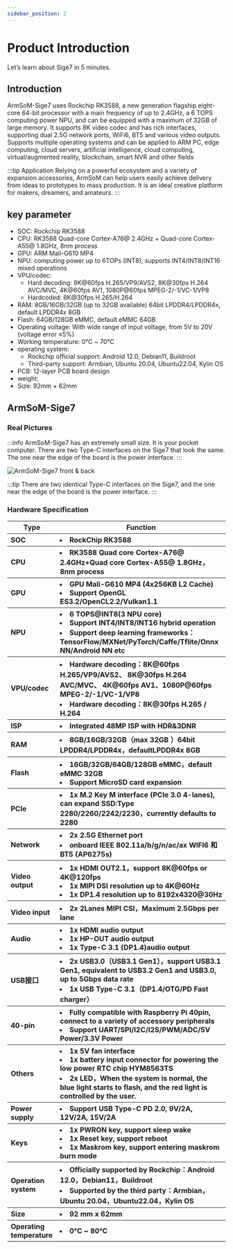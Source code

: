 ```yaml
---
sidebar_position: 2
---
```


# Product Introduction 
Let’s learn about Sige7 in 5 minutes.

## Introduction

ArmSoM-Sige7 uses Rockchip RK3588, a new generation flagship eight-core 64-bit processor with a main frequency of up to 2.4GHz, a 6 TOPS computing power NPU, and can be equipped with a maximum of 32GB of large memory. It supports 8K video codec and has rich interfaces, supporting dual 2.5G network ports, WiFi6, BT5 and various video outputs. Supports multiple operating systems and can be applied to ARM PC, edge computing, cloud servers, artificial intelligence, cloud computing, virtual/augmented reality, blockchain, smart NVR and other fields

:::tip Application
Relying on a powerful ecosystem and a variety of expansion accessories, ArmSoM can help users easily achieve delivery from ideas to prototypes to mass production. It is an ideal creative platform for makers, dreamers, and amateurs.
:::

## key parameter

- SOC: Rockchip RK3588
- CPU: RK3588 Quad-core Cortex-A76@ 2.4GHz + Quad-core Cortex-A55@ 1.8GHz, 8nm process
- GPU: ARM Mali-G610 MP4
- NPU: computing power up to 6TOPs (INT8), supports INT4/INT8/INT16 mixed operations
- VPU/codec:
   - Hard decoding: 8K@60fps H.265/VP9/AVS2, 8K@30fps H.264 AVC/MVC, 4K@60fps AV1, 1080P@60fps MPEG-2/-1/VC-1/VP8
   - Hardcoded: 8K@30fps H.265/H.264
- RAM: 8GB/16GB/32GB (up to 32GB available) 64bit LPDDR4/LPDDR4x, default LPDDR4x 8GB
- Flash: 64GB/128GB eMMC, default eMMC 64GB
- Operating voltage: With wide range of input voltage, from 5V to 20V (voltage error ±5%)
- Working temperature: 0℃ ~ 70℃
- operating system:
   - Rockchip official support: Android 12.0, Debian11, Buildroot
   - Third-party support: Armbian, Ubuntu 20.04, Ubuntu22.04, Kylin OS
- PCB: 12-layer PCB board design
- weight:
- Size: 92mm × 62mm



## ArmSoM-Sige7

### Real Pictures  

:::info
ArmSoM-Sige7 has an extremely small size. It is your pocket computer. There are two Type-C interfaces on the Sige7 that look the same. The one near the edge of the board is the power interface.
:::

![ArmSoM-Sige7 front & back](/img/sbc/sige7/armsom-sige7-layout.jpg)

:::tip
There are two identical Type-C interfaces on the Sige7, and the one near the edge of the board is the power interface.
:::

### Hardware Specification


<table>
    <thead>
        <tr>
             <th>Type</th>
            <th>Function</th>
        </tr>
    </thead>
    <tbody align="left">
        <tr>
            <th>SOC</th>
            <th><li>RockChip RK3588</li></th>
        </tr>
        <tr>
            <th>CPU</th>
            <th><li>RK3588 Quad core Cortex-A76@ 2.4GHz+Quad core Cortex-A55@ 1.8GHz，8nm process</li></th>
        </tr>
        <tr>
            <th>GPU</th>
            <th><li>GPU Mali-G610 MP4 (4x256KB L2 Cache)</li><li>Support OpenGL ES3.2/OpenCL2.2/Vulkan1.1</li></th>
        </tr>
        <tr>
            <th>NPU</th>
            <th><li>6 TOPS@INT8(3 NPU core)</li><li>Support INT4/INT8/INT16 hybrid operation
</li><li>Support deep learning frameworks：TensorFlow/MXNet/PyTorch/Caffe/Tflite/Onnx NN/Android NN etc</li></th>
        </tr>
         <tr>
            <th>VPU/codec</th>
            <th><li>Hardware decoding：8K@60fps H.265/VP9/AVS2、 8K@30fps H.264 AVC/MVC、 4K@60fps AV1、1080P@60fps MPEG-2/-1/VC-1/VP8</li><li>Hardware decoding：8K@30fps H.265 / H.264</li></th>
        </tr>
         <tr>
            <th>ISP</th>
            <th><li>Integrated 48MP ISP with HDR&3DNR</li></th>
        </tr>
        <tr >
            <th>RAM</th>
            <th><li>8GB/16GB/32GB（max 32GB ）64bit LPDDR4/LPDDR4x，defaultLPDDR4x 8GB</li></th>
        </tr>
        <tr >
            <th>Flash</th>
            <th><li>16GB/32GB/64GB/128GB eMMC，default eMMC 32GB</li><li>Support MicroSD card expansion</li></th>
        </tr>
        <tr>
            <th>PCIe</th>
            <th><li>1x M.2 Key M interface (PCIe 3.0 4-lanes), can expand SSD:Type 2280/2260/2242/2230，currently defaults to 2280</li></th>
        </tr>
        <tr>
            <th>Network</th>
            <th><li>2x 2.5G Ethernet port </li><li>onboard IEEE 802.11a/b/g/n/ac/ax WIFI6 和 BT5 (AP6275s)</li></th>
        </tr>
        <tr>
            <th>Video output</th>
            <th><li>1x HDMI OUT2.1，support 8K@60fps or 4K@120fps</li><li>1x MIPI DSI  resolution up to 4K@60Hz</li><li>1x DP1.4  resolution up to 8192x4320@30Hz</li></th>
        </tr>
        <tr>
            <th>Video input</th>
            <th><li>2x 2Lanes MIPI CSI，Maximum 2.5Gbps per lane</li></th>
        </tr>
        <tr>
            <th>Audio</th>
            <th><li>1x HDMI audio output</li><li>1x HP-OUT audio output</li><li>1x Type-C 3.1 (DP1.4)audio output</li></th>
        </tr>
        <tr>
            <th>USB接口</th>
            <th><li>2x USB3.0（USB3.1 Gen1），support USB3.1 Gen1, equivalent to USB3.2 Gen1 and USB3.0, up to 5Gbps data rate  </li><li>1x USB Type-C 3.1（DP1.4/OTG/PD Fast charger）</li></th>
        </tr>
        <tr>
            <th>40-pin</th>
             <th><li>Fully compatible with Raspberry Pi 40pin, connect to a variety of accessory peripherals</li><li>Support UART/SPI/I2C/I2S/PWM/ADC/5V Power/3.3V Power</li></th>
        </tr>
        <tr>
            <th>Others</th>
            <th><li>1x 5V fan interface </li><li>1x battery input connector for powering the low power RTC chip HYM8563TS </li><li>2x LED，When the system is normal, the blue light starts to flash, and the red light is controlled by the user.</li></th>
        </tr>
        <tr>
            <th>Power supply</th>
            <th><li>Support USB Type-C PD 2.0, 9V/2A, 12V/2A, 15V/2A</li></th>
        </tr>
        <tr>
            <th>Keys</th>
             <th><li>1x PWRON key, support sleep wake</li><li>1x Reset key, support reboot</li><li>1x Maskrom key, support entering maskrom burn mode </li></th>
        </tr>
        <tr>
           <th>Operation system</th>
            <th><li>Officially supported by Rockchip：Android 12.0，Debian11，Buildroot</li><li>Supported by the third party：Armbian，Ubuntu 20.04，Ubuntu22.04，Kylin OS</li></th>
        </tr>
        <tr>
            <th>Size</th>
            <th><li>92 mm x 62mm</li></th>
        </tr>
        <tr>
            <th>Operating temperature</th>
            <th><li>0℃ ~ 80℃</li></th>
        </tr>
    </tbody>
</table>